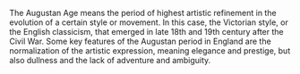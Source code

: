 ---
---

The Augustan Age means the period of highest artistic refinement in the evolution of a certain style or movement. In this case, the Victorian style, or the English classicism, that emerged in late 18th and 19th century after the Civil War. Some key features of the Augustan period in England are the normalization of the artistic expression, meaning elegance and prestige, but also dullness and the lack of adventure and ambiguity. 